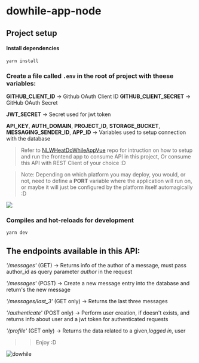 # dowhile-app-node

## Project setup

#### Install dependencies
```
yarn install
```
### Create a file called `.env` in the root of project with theese variables:

**GITHUB_CLIENT_ID** -> Github OAuth Client ID
**GITHUB_CLIENT_SECRET** -> GitHub OAuth Secret


**JWT_SECRET** -> Secret used for jwt token

**API_KEY**, **AUTH_DOMAIN**, **PROJECT_ID**, **STORAGE_BUCKET**,
**MESSAGING_SENDER_ID**, **APP_ID** -> Variables used to setup connection with the database

> Refer to [NLWHeatDoWhileAppVue](https://github.com/xSallus/nlw-heat-dowhile-app) repo for intruction on how to setup and run the frontend app to consume API in this project,
> Or consume this API with REST Client of your choice :D

> Note: Depending on which platform you may deploy, you would, or not, need to define a **PORT** variable where the application will run on, or maybe it will just be configured by the platform itself automagically :D

![](https://tenor.com/4ZrH.gif)

### Compiles and hot-reloads for development
```
yarn dev
```

## The endpoints available in this API:

_'/messages'_ (GET) -> Returns info of the author of a message, must pass author_id as query parameter *author* in the request

_'/messages'_ (POST) -> Create a new message entry into the database and return's the new message

_'/messages/last_3'_ (GET only) -> Returns the last three messages

_'/authenticate'_ (POST only) -> Perform user creation, if doesn't exists, and returns info about user and a jwt token for authenticated requests

_'/profile'_ (GET only) -> Returns the data related to a given,*logged in*, user

>> Enjoy :D

![dowhile](https://github.com/xSallus/nlw-heat-dowhile-app/blob/front/src/assets/default-icons/dowhile.svg)
